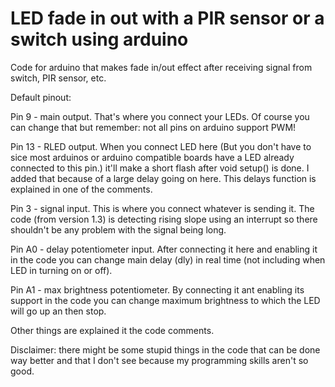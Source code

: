 # LED fade in out with a PIR sensor or a switch using arduino

Code for arduino that makes fade in/out effect after receiving signal from switch, PIR sensor, etc.

Default pinout:

Pin 9 - main output. That's where you connect your LEDs. Of course you can change that but remember: not all pins on arduino support PWM!

Pin 13 - RLED output. When you connect LED here (But you don't have to sice most arduinos or arduino compatible boards have a LED already connected to this pin.) it'll make a short flash after void setup() is done. I added that because of a large delay going on here. This delays function is explained in one of the comments.

Pin 3 - signal input. This is where you connect whatever is sending it. The code (from version 1.3) is detecting rising slope using an interrupt so there shouldn't be any problem with the signal being long.

Pin A0 - delay potentiometer input. After connecting it here and enabling it in the code you can change main delay (dly) in real time (not including when LED in turning on or off).

Pin A1 - max brightness potentiometer. By connecting it ant enabling its support in the code you can change maximum brightness to which the LED will go up an then stop.

Other things are explained it the code comments.

Disclaimer: there might be some stupid things in the code that can be done way better and that I don't see because my programming skills aren't so good.
